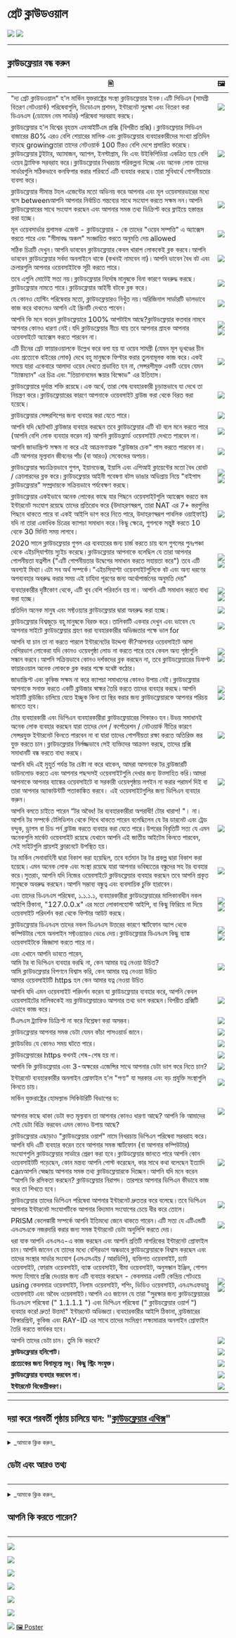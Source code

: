 # গ্রেট ক্লাউডওয়াল


![](../image/itsreallythatbad.jpg)
![](../image/telegram/c81238387627b4bfd3dcd60f56d41626.jpg)

---


## ক্লাউডফ্লেয়ার বন্ধ করুন


|  🖹  |  🖼 |
| --- | --- |
|  "দ্য গ্রেট ক্লাউডওয়াল" হ'ল মার্কিন যুক্তরাষ্ট্রের সংস্থা ক্লাউডফ্লেয়ার ইনক।এটি সিডিএন (সামগ্রী বিতরণ নেটওয়ার্ক) পরিষেবাগুলি, ডিডোএস প্রশমন, ইন্টারনেট সুরক্ষা এবং বিতরণ করা ডিএনএস (ডোমেন নেম সার্ভার) পরিষেবা সরবরাহ করছে।  |  ![](../image/cloudflaredearuser.jpg) |
|  ক্লাউডফ্লেয়ার হ'ল বিশ্বের বৃহত্তম এমআইটিএম প্রক্সি (বিপরীত প্রক্সি)।ক্লাউডফ্লেয়ার সিডিএন বাজারের 80% এরও বেশি শেয়ারের মালিক এবং ক্লাউডফ্লেয়ার ব্যবহারকারীদের সংখ্যা প্রতিদিন বাড়ছে growingতারা তাদের নেটওয়ার্ক 100 টিরও বেশি দেশে প্রসারিত করেছে।ক্লাউডফ্লেয়ার টুইটার, অ্যামাজন, অ্যাপল, ইনস্টাগ্রাম, বিং এবং উইকিপিডিয়া একত্রিত হয়ে বেশি ওয়েব ট্র্যাফিক সরবরাহ করে।ক্লাউডফ্লেয়ার নিখরচায় পরিকল্পনা দিচ্ছে এবং অনেক লোক তাদের সার্ভারগুলি সঠিকভাবে কনফিগার করার পরিবর্তে এটি ব্যবহার করছে।তারা সুবিধার্থে গোপনীয়তার ব্যবসা করে।  |  ![](../image/cfmarketshare.jpg)  |
|  ক্লাউডফ্লেয়ার সীমান্ত টহল এজেন্টের মতো অভিনয় করে আপনার এবং মূল ওয়েবসারভারের মধ্যে বসে betweenআপনি আপনার নির্বাচিত গন্তব্যের সাথে সংযোগ করতে সক্ষম নন।আপনি ক্লাউডফ্লেয়ারের সাথে সংযোগ করছেন এবং আপনার সমস্ত তথ্য ডিক্রিপ্ট করে ফ্লাইয়ে হস্তান্তর করা হচ্ছে। |  ![](../image/border_patrol.jpg)  |
|  মূল ওয়েবসার্ভার প্রশাসক এজেন্ট - ক্লাউডফ্লেয়ার - কে তাদের "ওয়েব সম্পত্তি" এ অ্যাক্সেস করতে পারে এবং "সীমাবদ্ধ অঞ্চল" সংজ্ঞায়িত করতে অনুমতি দেয় allowed  |  ![](../image/usershoulddecide.jpg)  |
|  সঠিক চিত্রটি দেখুন।আপনি ভাববেন ক্লাউডফ্লেয়ার কেবল খারাপ লোককেই ব্লক করবে।আপনি ভাববেন ক্লাউডফ্লেয়ার সর্বদা অনলাইনে থাকে (কখনই নামবেন না)।আপনি ভাবেন বৈধ বট এবং ক্রলারগুলি আপনার ওয়েবসাইটকে সূচী করতে পারে।  |  ![](../image/howcfwork.jpg)  |
|  তবে এগুলি মোটেই সত্য নয়।ক্লাউডফ্লেয়ার নির্দোষ মানুষকে বিনা কারণে অবরুদ্ধ করছে।ক্লাউডফ্লেয়ার নামতে পারে।ক্লাউডফ্লেয়ার আইনী বটকে ব্লক করে।  |  ![](../image/cfdowncfcom.jpg)  |
|  যে কোনও হোস্টিং পরিষেবার মতো, ক্লাউডফ্লেয়ারও নিখুঁত নয়।অরিজিনাল সার্ভারটি ভালভাবে কাজ করে থাকলেও আপনি এই স্ক্রিনটি দেখতে পাবেন।  |  ![](../image/cfdown2019.jpg) |
|  আপনি কি মনে করেন ক্লাউডফ্লেয়ারে 100% আপটাইম আছে?ক্লাউডফ্লেয়ার কতবার নামবে আপনার কোনও ধারণা নেই।যদি ক্লাউডফ্লেয়ার নীচে যায় তবে আপনার গ্রাহক আপনার ওয়েবসাইটে অ্যাক্সেস করতে পারবেন না। | ![](../image/cloudflareinternalerror.jpg)<br>![](../image/cloudflareoutage-2020.jpg) |
|  এটি চীনের গ্রেট ফায়ারওয়ালকে উল্লেখ করে বলা হয় যা ওয়েব সামগ্রী (যেমন মূল ভূখণ্ডের চীন এবং প্রত্যেকে বাইরের লোক) দেখে বহু মানুষকে ফিল্টার করার তুলনামূলক কাজ করে।একই সময়ে যারা একেবারে আলাদা ওয়েব দেখতে প্রভাবিত হন না, সেন্সরশীমুক্ত একটি ওয়েব যেমন "ট্যাঙ্কম্যান" এর চিত্র এবং "তিয়ানানমেন স্কয়ার বিক্ষোভ" এর ইতিহাস। | ![](../image/cloudflarechina.jpg)  |
|  ক্লাউডফ্লেয়ারে দুর্দান্ত শক্তি রয়েছে।এক অর্থে, তারা শেষ ব্যবহারকারী চূড়ান্তভাবে যা দেখে তা নিয়ন্ত্রণ করে।ক্লাউডফ্লেয়ারের কারণে আপনাকে ওয়েবসাইট ব্রাউজ করা থেকে বিরত করা হয়েছে। | ![](../image/onemorestep.jpg) |
|  ক্লাউডফ্লেয়ার সেন্সরশিপের জন্য ব্যবহার করা যেতে পারে। | ![](../image/accdenied.jpg) |
|  আপনি যদি ছোটখাট ব্রাউজার ব্যবহার করছেন তবে ক্লাউডফ্লেয়ার এটি বট বলে মনে করতে পারে (আপনি বেশি লোক ব্যবহার করেন না) আপনি ক্লাউডফ্লার্ড ওয়েবসাইট দেখতে পারবেন না। | ![](../image/cfublock.jpg) |
|  আপনি জাভাস্ক্রিপ্ট সক্ষম না করে এই আক্রমণাত্মক "ব্রাউজার চেক" পাস করতে পারবেন না।এটি আপনার মূল্যবান জীবনের পাঁচ (বা আরও) সেকেন্ডের অপচয়। | ![](../image/omsjsck.jpg) |
|  ক্লাউডফ্লেয়ার স্বয়ংক্রিয়ভাবে গুগল, ইয়ানডেক্স, ইয়াসি এবং এপিআই ক্লায়েন্টের মতো বৈধ রোবট / ক্রোলারদের ব্লক করে।ক্লাউডফ্লেয়ার আইনী গবেষণা বটস ভাঙার অভিপ্রায় নিয়ে "বাইপাস ক্লাউডফ্লেয়ার" সম্প্রদায়কে সক্রিয়ভাবে পর্যবেক্ষণ করছে। | ![](../image/cftestgoogle.jpg)<br>![](../image/htmlalertcloudflare2.jpg) |
|  ক্লাউডফ্লেয়ার একইভাবে অনেক লোকের কাছে যার পিছনে ওয়েবসাইটগুলি অ্যাক্সেস করতে কম ইন্টারনেট সংযোগ রয়েছে তাদের প্রতিরোধ করে (উদাহরণস্বরূপ, তারা NAT এর 7+ স্তরগুলির পিছনে থাকতে পারে বা একই আইপি ভাগ করে নিতে পারে, উদাহরণস্বরূপ পাবলিক ওয়াইফাই) যদি না তারা একাধিক চিত্রের ক্যাপচা সমাধান করে।কিছু ক্ষেত্রে, গুগলকে সন্তুষ্ট করতে 10 থেকে 30 মিনিট সময় লাগবে। | ![](../image/googlerecaptcha.jpg) |
|  2020 সালে ক্লাউডফ্লেয়ার গুগল এর ব্যবহারের জন্য চার্জ করতে চায় বলে গুগলের পুনঃপঞ্চা থেকে এইচসি্যাপ্টায় স্যুইচ করেছে।ক্লাউডফ্লেয়ার আপনাকে বলেছিল যে তারা আপনার গোপনীয়তা যত্নশীল ("এটি গোপনীয়তার উদ্বেগের সমাধান করতে সহায়তা করে") তবে এটি অবশ্যই মিথ্যা।এটা সব অর্থ সম্পর্কে।"এইচসি্যাপ্টা ওয়েবসাইটগুলিকে বট এবং অন্য ধরণের অপব্যবহার অবরুদ্ধ করার সময় এই চাহিদা পূরণের জন্য অর্থোপার্জনের অনুমতি দেয়" | ![](../image/fedup_fucking_hcaptcha.jpg)<br>![](../image/hcaptchablockchain.jpg) |
|  ব্যবহারকারীর দৃষ্টিকোণ থেকে, এটি খুব বেশি পরিবর্তন হয় না। আপনি এটি সমাধান করতে বাধ্য করা হচ্ছে। | ![](../image/hcaptcha_abrv.jpg)<br>![](../image/hcaptcha_chrome.jpg) |
|  প্রতিদিন অনেক মানুষ এবং সফ্টওয়্যার ক্লাউডফ্লেয়ার দ্বারা অবরুদ্ধ করা হচ্ছে। | ![](../image/omsnote.jpg) |
|  ক্লাউডফ্লেয়ার বিশ্বজুড়ে বহু মানুষকে বিরক্ত করে।তালিকাটি একবার দেখুন এবং ভাবেন যে আপনার সাইটে ক্লাউডফ্লেয়ার গ্রহণ করা ব্যবহারকারীর অভিজ্ঞতার পক্ষে ভাল for |  ![](../image/omsstream.jpg) |
|  আপনি যা চান তা না করতে পারলে ইন্টারনেটের উদ্দেশ্য কী?আপনার ওয়েবসাইটে আসা বেশিরভাগ লোকেরা যদি কোনও ওয়েবপৃষ্ঠা লোড না করতে পারে তবে কেবল অন্য পৃষ্ঠাগুলি সন্ধান করবে।আপনি সক্রিয়ভাবে কোনও দর্শকদের ব্লক করছেন না, তবে ক্লাউডফ্লেয়ারের ডিফল্ট ফায়ারওয়াল অনেক লোককে ব্লক করার পক্ষে যথেষ্ট কঠোর। | ![](../image/omsdroid.jpg)<br>![](../image/omsappl.jpg) |
|  জাভাস্ক্রিপ্ট এবং কুকিজ সক্ষম না করে ক্যাপচা সমাধানের কোনও উপায় নেই।ক্লাউডফ্লেয়ার আপনাকে সনাক্ত করতে একটি ব্রাউজার স্বাক্ষর তৈরি করতে তাদের ব্যবহার করছে।আপনি সাইটটি ব্রাউজিং চালিয়ে যেতে ইচ্ছুক কিনা তা স্থির করার জন্য ক্লাউডফ্লেয়ারকে আপনার পরিচয় জানতে হবে। | ![](../image/cferr1010bsig.jpg)<br>![](../image/omsredjs.jpg) |
|  টোর ব্যবহারকারী এবং ভিপিএন ব্যবহারকারীরা ক্লাউডফ্লেয়ারের শিকারও হন।উভয় সমাধানই অনেক লোক ব্যবহার করছেন যারা তাদের দেশ / কর্পোরেশন / নেটওয়ার্ক নীতির কারণে সেন্সরযুক্ত ইন্টারনেট কিনতে পারবেন না বা যারা তাদের গোপনীয়তা রক্ষা করতে অতিরিক্ত স্তর যুক্ত করতে চান।ক্লাউডফ্লেয়ার নির্লজ্জভাবে সেই ব্যক্তিদের আক্রমণ করছে, তাদের প্রক্সি সমাধানটি বন্ধ করতে বাধ্য করছে। | ![](../image/banvpn2.jpg) |
|  আপনি যদি এই মুহুর্ত পর্যন্ত টর চেষ্টা না করে থাকেন, আমরা আপনাকে টর ব্রাউজারটি ডাউনলোড করতে এবং আপনার পছন্দসই ওয়েবসাইটগুলি দেখার জন্য উত্সাহিত করি।আমরা আপনাকে আপনার ব্যাঙ্কের ওয়েবসাইটে বা সরকারী ওয়েবপৃষ্ঠায় লগইন না করার পরামর্শ দিই বা তারা আপনার অ্যাকাউন্টটি পতাকাঙ্কিত করবে। এই ওয়েবসাইটগুলির জন্য ভিপিএন ব্যবহার করুন। | ![](../image/banvpn.jpg) |
|  আপনি বলতে চাইতে পারেন “টর অবৈধ! টর ব্যবহারকারীরা অপরাধী! টোর খারাপ! "। না।আপনি টর সম্পর্কে টেলিভিশন থেকে শিখে থাকতে পারেন বলেছিলেন যে টর ডারনেট এবং ট্রেড বন্দুক, ড্রাগস বা চিড পর্ন ব্রাউজ করতে ব্যবহার করা যেতে পারে।উপরের বিবৃতিটি সত্য যে এমন অনেকগুলি মার্কেট ওয়েবসাইট রয়েছে যেখানে আপনি এই জাতীয় আইটেম কিনতে পারবেন, সেই সাইটগুলি প্রায়শই ক্লারনেটে উপস্থিত হয়।  | ![](../image/whousetor.jpg) |
|  টর মার্কিন সেনাবাহিনী দ্বারা বিকাশ করা হয়েছিল, তবে বর্তমান টর টর প্রকল্প দ্বারা বিকাশ করা হয়েছে।এমন অনেক লোক এবং সংস্থা রয়েছে যারা আপনার ভবিষ্যতের বন্ধুদের সহ টর ব্যবহার করে।সুতরাং, আপনি যদি নিজের ওয়েবসাইটে ক্লাউডফ্লেয়ার ব্যবহার করছেন তবে আপনি প্রকৃত মানুষকে অবরুদ্ধ করছেন।আপনি সম্ভাব্য বন্ধুত্ব এবং ব্যবসায়িক চুক্তি হারাবেন। | ![](../image/iusetor_alith.jpg) |
|  এবং তাদের ডিএনএস পরিষেবা, ১.১.১.১, ব্যবহারকারীরা ক্লাউডফ্লেয়ারের মালিকানাধীন নকল আইপি ঠিকানা, "127.0.0.x" এর মতো লোকালহোস্ট আইপি, বা কিছু ফিরিয়ে না দিয়ে ওয়েবসাইট পরিদর্শন করা থেকে ফিল্টার আউট করছে। | ![](../image/cferr1016.jpg)<br>![](../image/cferr1016sp.jpg) |
|  ক্লাউডফ্লেয়ার ডিএনএস তাদের নকল ডিএনএস উত্তরের কারণে স্মার্টফোন অ্যাপ থেকে কম্পিউটার গেমে অনলাইন সফ্টওয়্যারও ভেঙে দেয়।ক্লাউডফ্লেয়ার ডিএনএস কিছু ব্যাঙ্ক ওয়েবসাইটকে জিজ্ঞাসা করতে পারে না। | ![](../image/cfdnsprob.jpg)<br>![](../image/dnsfailtest.jpg) |
|  এবং এখানে আপনি ভাবতে পারেন,<br>আমি টর বা ভিপিএন ব্যবহার করছি না, কেন আমার যত্ন নেওয়া উচিত?<br>আমি ক্লাউডফ্লেয়ার বিপণনে বিশ্বাস করি, কেন আমার যত্ন নেওয়া উচিত<br>আমার ওয়েবসাইটটি https হল কেন আমার যত্ন নেওয়া উচিত | ![](../image/annoyed.jpg) |
|  আপনি যদি এমন ওয়েবসাইট পরিদর্শন করেন যা ক্লাউডফ্লেয়ার ব্যবহার করে, আপনি কেবল ওয়েবসাইটের মালিককেই নয় ক্লাউডফ্লেয়ারেও আপনার তথ্য ভাগ করছেন।বিপরীত প্রক্সিটি এভাবে কাজ করে। | ![](../image/prism_gfe.jpg) |
|  টিএলএস ট্র্যাফিক ডিক্রিপ্ট না করে বিশ্লেষণ করা অসম্ভব। | ![](../image/cfhelp204144518.jpg) |
|  ক্লাউডফ্লেয়ার আপনার সমস্ত ডেটা যেমন কাঁচা পাসওয়ার্ড জানে। | ![](../image/cfhelpforum.jpg) |
|  ক্লাউডবিড যে কোনও সময় ঘটতে পারে। | ![](../image/cfbloghtmledit.jpg) |
|  ক্লাউডফ্লেয়ারের https কখনই শেষ-শেষ হয় না। | ![](../image/sniff2.gif) |
|  আপনি কি ক্লাউডফ্লেয়ার এবং 3-অক্ষরের এজেন্সির সাথে আপনার ডেটা ভাগ করে নিতে চান? | ![](../image/cfstrengthdata.jpg) |
|  ইন্টারনেট ব্যবহারকারীর অনলাইন প্রোফাইল হ'ল "পণ্য" যা সরকার এবং বড় প্রযুক্তি সংস্থাগুলি কিনতে চায়। | ![](../image/federalinterest.jpg) |
|  মার্কিন যুক্তরাষ্ট্রের হোমল্যান্ড সিকিউরিটি বিভাগের ড:<br><br>আপনার কাছে থাকা ডেটা কত মূল্যবান তা আপনার কোনও ধারণা আছে? আপনি কি আমাদের সেই ডেটা বিক্রি করবেন এমন কোনও উপায় আছে?  | ![](../image/dhssaid.jpg) |
|  ক্লাউডফ্লেয়ার এছাড়াও "ক্লাউডফ্লেয়ার ওয়ার্প" নামে নিখরচায় ভিপিএন পরিষেবা সরবরাহ করে।আপনি যদি এটি ব্যবহার করেন তবে আপনার সমস্ত স্মার্টফোন (বা আপনার কম্পিউটার) সংযোগগুলি ক্লাউডফ্লেয়ার সার্ভারে প্রেরণ করা হবে।ক্লাউডফ্লেয়ার জানতে পারে আপনি কোন ওয়েবসাইটটি পড়েছেন, কোন মন্তব্য আপনি পোস্ট করেছেন, কার সাথে কথা বলেছেন ইত্যাদি canআপনি স্বেচ্ছায় আপনার সমস্ত তথ্য ক্লাউডফ্লেয়ারকে দিচ্ছেন।আপনি যদি মনে করেন “আপনি কি রসিকতা করছেন? ক্লাউডফ্লেয়ার নিরাপদ। তারপরে আপনার ভিপিএন কীভাবে কাজ করে তা শিখতে হবে। | ![](../image/howvpnwork.jpg) |
|  ক্লাউডফ্লেয়ার তাদের ভিপিএন পরিষেবা আপনার ইন্টারনেট দ্রুততর করে বলেছে।তবে ভিপিএন আপনার ইন্টারনেট সংযোগটিকে আপনার বিদ্যমান সংযোগের চেয়ে ধীর করে তোলে। | ![](../image/notfastervpn.jpg) |
|  PRISM কেলেঙ্কারী সম্পর্কে আপনি ইতিমধ্যে জেনে থাকতে পারেন।এটি সত্য যে এটিএন্ডটি এনএসএকে নজরদারি করার জন্য সমস্ত ইন্টারনেট ডেটা অনুলিপি করতে দেয়। | ![](../image/prismattnsa.jpg) |
|  ধরা যাক আপনি এনএসএ-এ কাজ করছেন এবং আপনি প্রতিটি নাগরিকের ইন্টারনেট প্রোফাইল চান।আপনি জানেন যে তাদের মধ্যে বেশিরভাগ অন্ধভাবে ক্লাউডফ্লেয়ারকে বিশ্বাস করছেন এবং তাদের সংস্থার সার্ভার সংযোগ (এসএসএইচ / আরডিপি), ব্যক্তিগত ওয়েবসাইট, চ্যাট ওয়েবসাইট, ফোরাম ওয়েবসাইট, ব্যাঙ্ক ওয়েবসাইট, বীমা ওয়েবসাইট, অনুসন্ধান ইঞ্জিন, গোপন সদস্য হিসাবে প্রক্সি দেওয়ার জন্য এটি ব্যবহার করছেন - কেবলমাত্র একটি কেন্দ্রিয় গেটওয়ে using কেবলমাত্র ওয়েবসাইট, নিলাম ওয়েবসাইট, শপিং, ভিডিও ওয়েবসাইট, এনএসএফডাব্লু ওয়েবসাইট এবং অবৈধ ওয়েবসাইট।আপনি এও জানেন যে তারা "সুরক্ষার জন্য ক্লাউডফ্লেয়ারের ডিএনএস পরিষেবা (" 1.1.1.1 ") এবং ভিপিএন পরিষেবা (" ক্লাউডফ্লেয়ার ওয়ার্প ") ব্যবহার করে! দ্রুত! উত্তম!" ইন্টারনেট অভিজ্ঞতা।ব্যবহারকারীর আইপি ঠিকানা, ব্রাউজারের ফিঙ্গারপ্রিন্ট, কুকিজ এবং RAY-ID এর সাথে তাদের সংমিশ্রণ লক্ষ্যমাত্রার অনলাইন প্রোফাইল তৈরি করতে কার্যকর হবে। | ![](../image/edw_snow.jpg)<br>![](../image/peopledonotthink.jpg) |
|  আপনি তাদের ডেটা চান। তুমি কি করবে? | ![](../image/nsaslide_prismcorp.gif) |
|  **ক্লাউডফ্লেয়ার হনিপোট।** | ![](../image/honeypot.gif) |
|  **প্রত্যেকের জন্য বিনামূল্যে মধু। কিছু স্ট্রিং সংযুক্ত।** | ![](../image/iminurtls.jpg) |
|  **ক্লাউডফ্লেয়ার ব্যবহার করবেন না।** | ![](../image/shadycloudflare.jpg) |
|  **ইন্টারনেট বিকেন্দ্রীকরণ।** | ![](../image/cfisnotanoption.jpg) |


---


##    দয়া করে পরবর্তী পৃষ্ঠায় চালিয়ে যান:  "[ক্লাউডফ্লেয়ার এথিক্স](bn.ethics.md)"

---

<details>
<summary>_আমাকে ক্লিক করুন_

## ডেটা এবং আরও তথ্য
</summary>


টোর ব্যবহারকারী এবং অন্যান্য সিডিএন অবরোধ করে "দ্য গ্রেট ক্লাউডওয়াল" এর পিছনে থাকা ওয়েবসাইটগুলির একটি তালিকা এই সংগ্রহস্থল।


**ডেটা**
* [ক্লাউডফ্লেয়ার ইনক।](../cloudflare_inc/)
* [ক্লাউডফ্লেয়ার ব্যবহারকারীরা](../cloudflare_users/)
* [ক্লাউডফ্লেয়ার ডোমেন](../cloudflare_users/domains/)
* [নন-ক্লাউডফ্লেয়ার সিডিএন ব্যবহারকারী](../not_cloudflare/)
* [অ্যান্টি-টর ব্যবহারকারীরা](../anti-tor_users/)


![](../image/goodorbad.jpg)


**অধিক তথ্য**
* **[deCloudflare Subfiles](../subfiles/README.md)**
* [The Great Cloudwall](../pdf/2019-Jeff_Cliff_Book1.txt), [Mr. Jeff Cliff](https://shitposter.club/users/jeffcliff)
  * ডাউনলোড করুন: [PDF](../pdf/2019-The_Great_Cloudwall.pdf), [ePUB](../pdf/2019-Jeff_Cliff_The_Great_Cloudwall.epub)
  * সিসি0 উপাদানের কপিরাইট লঙ্ঘনের কারণে আসল ই-বুক (ePUB) BookRix GmbH দ্বারা মুছে ফেলা হয়েছিল
* [Padlock icon indicates a secure SSL connection established w MITM-ed](https://bugs.debian.org/cgi-bin/bugreport.cgi?bug=831835), Anonymous
* [Block Global Active Adversary Cloudflare](https://trac.torproject.org/projects/tor/ticket/24351), nym-zone
  * টিকিট এতবার ভাঙচুর হয়েছিল।
  * [টোর প্রকল্প দ্বারা মোছা।](https://lists.torproject.org/pipermail/anti-censorship-team/2020-May/000098.html) [টিকিট দেখুন 34175।](https://trac.torproject.org/projects/tor/ticket/34175)
  * [শেষ সংরক্ষণাগার টিকিট 24351।](https://web.archive.org/web/20200301013104/https://trac.torproject.org/projects/tor/ticket/24351)
* [Cloudflare Watch](http://www.crimeflare.org:82/)
* [Criticism and controversies](https://en.wikipedia.org/wiki/Cloudflare#Criticism_and_controversies), Wikipedia

![](../image/watcloudflare.jpg)


</details>

---

<details>
<summary>_আমাকে ক্লিক করুন_

## আপনি কি করতে পারেন?
</summary>

* [আমাদের প্রস্তাবিত ক্রিয়াগুলির তালিকাটি পড়ুন এবং এটি আপনার বন্ধুদের সাথে ভাগ করুন।](bn.action.md)

* [অন্য ব্যবহারকারীর ভয়েস পড়ুন এবং আপনার চিন্তাভাবনা লিখুন।](../PEOPLE.md)

* কিছু অনুসন্ধান করুন: [Ansero](https://ansero.nnpaefp7pkadbxxkhz2agtbv2a4g5sgo2fbmv3i7czaua354334uqqad.onion/) ([clearnet](https://ansero.eu.org/)), [Ss \#Search](https://sercxi.nnpaefp7pkadbxxkhz2agtbv2a4g5sgo2fbmv3i7czaua354334uqqad.onion/?ul=bn) ([clearnet](https://sercxi.eu.org/))

* ডোমেন তালিকা আপডেট করুন: [নির্দেশাবলী তালিকা](../INSTRUCTION.md).

* [ক্লাউডফ্লেয়ার বা প্রকল্প সম্পর্কিত ইভেন্টটিকে ইতিহাসে যুক্ত করুন।](../HISTORY.md)

* [চেষ্টা করুন এবং নতুন সরঞ্জাম / স্ক্রিপ্ট লিখুন।](../tool/)

* [পড়ার জন্য এখানে কিছু পিডিএফ / ইপাব রয়েছে।](../pdf/)

* [Help translate deCloudflare](translateData/instructions.md)


---

### জাল অ্যাকাউন্ট সম্পর্কে

ক্রাইফ্লেয়ার আমাদের অফিসিয়াল চ্যানেলগুলির ছদ্মবেশ তৈরি করে জাল অ্যাকাউন্টগুলির অস্তিত্ব সম্পর্কে জানেন, এটি টুইটার, ফেসবুক, প্যাট্রিয়ন, ওপেন কালেক্টিভ, গ্রামগুলি ইত্যাদি থাকুক
**আমরা কখনই আপনার ইমেল জিজ্ঞাসা করি না।
আমরা কখনই আপনার নাম জিজ্ঞাসা করি না।
আমরা কখনই আপনার পরিচয় জিজ্ঞাসা করি না।
আমরা কখনই আপনার অবস্থান জিজ্ঞাসা করি না।
আমরা কখনও আপনার অনুদান জিজ্ঞাসা করি না।
আমরা কখনও আপনার পর্যালোচনা জিজ্ঞাসা করি না।
আমরা আপনাকে কখনও সোশ্যাল মিডিয়াতে অনুসরণ করতে বলি না।
আমরা কখনও আপনার সামাজিক মিডিয়া জিজ্ঞাসা করি না।**

# ভুয়া হিসাবের উপর নির্ভর করবেন না।



---

| 🖼 | 🖼 |
| --- | --- |
| ![](../image/wtfcf.jpg) | ![](../image/omsirl2.jpg) |
| ![](../image/omsirl.jpg) | ![](../image/whydoihavetosolveacaptcha.jpg) |
| ![](../image/fixthedamn.jpg) | ![](../image/imnotarobot.jpg) |

</details>

---


![](../image/twe_lb.jpg)

![](../image/twe_dz.jpg)

![](../image/twe_jb.jpg)

![](../image/twe_ial.jpg)

![](../image/twe_eptg.jpg)

![](../image/eastdakota_1273277839102656515.jpg)

![](../image/stopcf.jpg)  [🖼 Poster](../image/poster)

